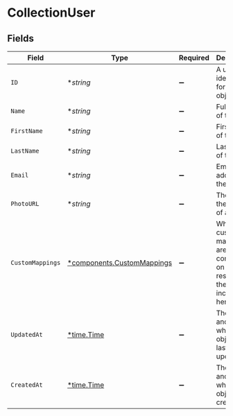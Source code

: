# CollectionUser


## Fields

| Field                                                                             | Type                                                                              | Required                                                                          | Description                                                                       | Example                                                                           |
| --------------------------------------------------------------------------------- | --------------------------------------------------------------------------------- | --------------------------------------------------------------------------------- | --------------------------------------------------------------------------------- | --------------------------------------------------------------------------------- |
| `ID`                                                                              | **string*                                                                         | :heavy_minus_sign:                                                                | A unique identifier for an object.                                                | 12345                                                                             |
| `Name`                                                                            | **string*                                                                         | :heavy_minus_sign:                                                                | Full name of the user                                                             | Elon Musk                                                                         |
| `FirstName`                                                                       | **string*                                                                         | :heavy_minus_sign:                                                                | First name of the user                                                            | Elon                                                                              |
| `LastName`                                                                        | **string*                                                                         | :heavy_minus_sign:                                                                | Last name of the user                                                             | Musk                                                                              |
| `Email`                                                                           | **string*                                                                         | :heavy_minus_sign:                                                                | Email address of the user                                                         | elon@musk.com                                                                     |
| `PhotoURL`                                                                        | **string*                                                                         | :heavy_minus_sign:                                                                | The URL of the photo of a person.                                                 | https://unavatar.io/elon-musk                                                     |
| `CustomMappings`                                                                  | [*components.CustomMappings](../../models/components/custommappings.md)           | :heavy_minus_sign:                                                                | When custom mappings are configured on the resource, the result is included here. |                                                                                   |
| `UpdatedAt`                                                                       | [*time.Time](https://pkg.go.dev/time#Time)                                        | :heavy_minus_sign:                                                                | The date and time when the object was last updated.                               | 2020-09-30T07:43:32.000Z                                                          |
| `CreatedAt`                                                                       | [*time.Time](https://pkg.go.dev/time#Time)                                        | :heavy_minus_sign:                                                                | The date and time when the object was created.                                    | 2020-09-30T07:43:32.000Z                                                          |